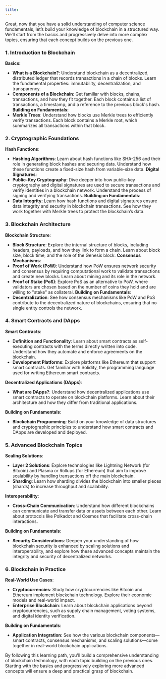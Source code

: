 ```yaml
---
title:
---
```

Great, now that you have a solid understanding of computer science fundamentals, let’s build your knowledge of blockchain in a structured way. We’ll start from the basics and progressively delve into more complex topics, ensuring that each concept builds on the previous one.

### 1. Introduction to Blockchain

   **Basics**:
   - **What is a Blockchain?**: Understand blockchain as a decentralized, distributed ledger that records transactions in a chain of blocks. Learn the fundamental properties: immutability, decentralization, and transparency.
   - **Components of a Blockchain**: Get familiar with blocks, chains, transactions, and how they fit together. Each block contains a list of transactions, a timestamp, and a reference to the previous block's hash.
   **Building on Fundamentals**:
   - **Merkle Trees**: Understand how blocks use Merkle trees to efficiently verify transactions. Each block contains a Merkle root, which summarizes all transactions within that block.

### 2. Cryptographic Foundations
   **Hash Functions**:
   - **Hashing Algorithms**: Learn about hash functions like SHA-256 and their role in generating block hashes and securing data. Understand how these functions create a fixed-size hash from variable-size data.
   **Digital Signatures**:
   - **Public-Key Cryptography**: Dive deeper into how public-key cryptography and digital signatures are used to secure transactions and verify identities in a blockchain network. Understand the process of signing and verifying transactions.
   **Building on Fundamentals**:
   - **Data Integrity**: Learn how hash functions and digital signatures ensure data integrity and security in blockchain transactions. See how they work together with Merkle trees to protect the blockchain’s data.

### 3. Blockchain Architecture

   **Blockchain Structure**:
   - **Block Structure**: Explore the internal structure of blocks, including headers, payloads, and how they link to form a chain. Learn about block size, block time, and the role of the Genesis block.
   **Consensus Mechanisms**:
   - **Proof of Work (PoW)**: Understand how PoW ensures network security and consensus by requiring computational work to validate transactions and create new blocks. Learn about mining and its role in the network.
   - **Proof of Stake (PoS)**: Explore PoS as an alternative to PoW, where validators are chosen based on the number of coins they hold and are willing to "stake" as collateral.
   **Building on Fundamentals**:
   - **Decentralization**: See how consensus mechanisms like PoW and PoS contribute to the decentralized nature of blockchains, ensuring that no single entity controls the network.

### 4. Smart Contracts and DApps

   **Smart Contracts**:
   - **Definition and Functionality**: Learn about smart contracts as self-executing contracts with the terms directly written into code. Understand how they automate and enforce agreements on the blockchain.
   - **Development Platforms**: Explore platforms like Ethereum that support smart contracts. Get familiar with Solidity, the programming language used for writing Ethereum smart contracts.

   **Decentralized Applications (DApps)**:
   - **What are DApps?**: Understand how decentralized applications use smart contracts to operate on blockchain platforms. Learn about their architecture and how they differ from traditional applications.

   **Building on Fundamentals**:
   - **Blockchain Programming**: Build on your knowledge of data structures and cryptographic principles to understand how smart contracts and DApps are developed and deployed.

### 5. Advanced Blockchain Topics

   **Scaling Solutions**:
   - **Layer 2 Solutions**: Explore technologies like Lightning Network (for Bitcoin) and Plasma or Rollups (for Ethereum) that aim to improve scalability by handling transactions off the main blockchain.
   - **Sharding**: Learn how sharding divides the blockchain into smaller pieces (shards) to increase throughput and scalability.

   **Interoperability**:
   - **Cross-Chain Communication**: Understand how different blockchains can communicate and transfer data or assets between each other. Learn about protocols like Polkadot and Cosmos that facilitate cross-chain interactions.

   **Building on Fundamentals**:
   - **Security Considerations**: Deepen your understanding of how blockchain security is enhanced by scaling solutions and interoperability, and explore how these advanced concepts maintain the integrity and security of decentralized networks.

### 6. Blockchain in Practice

   **Real-World Use Cases**:
   - **Cryptocurrencies**: Study how cryptocurrencies like Bitcoin and Ethereum implement blockchain technology. Explore their economic models and real-world impact.
   - **Enterprise Blockchain**: Learn about blockchain applications beyond cryptocurrencies, such as supply chain management, voting systems, and digital identity verification.

   **Building on Fundamentals**:
   - **Application Integration**: See how the various blockchain components—smart contracts, consensus mechanisms, and scaling solutions—come together in real-world blockchain applications.

By following this learning path, you'll build a comprehensive understanding of blockchain technology, with each topic building on the previous ones. Starting with the basics and progressively exploring more advanced concepts will ensure a deep and practical grasp of blockchain.